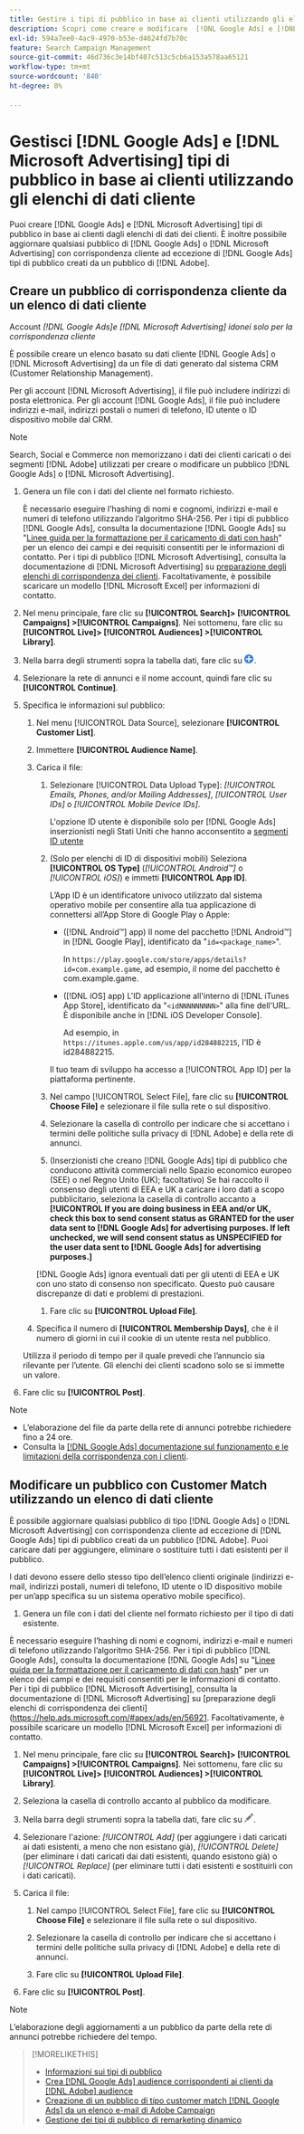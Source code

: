 ```yaml
---
title: Gestire i tipi di pubblico in base ai clienti utilizzando gli elenchi di dati dei clienti
description: Scopri come creare e modificare  [!DNL Google Ads] e [!DNL Microsoft Advertising] i tipi di pubblico in base ai clienti dagli elenchi di dati dei clienti.
exl-id: 594a7ee0-4ac9-4970-b53e-d4624fd7b70c
feature: Search Campaign Management
source-git-commit: 46d736c3e14bf407c513c5cb6a153a578aa65121
workflow-type: tm+mt
source-wordcount: '840'
ht-degree: 0%

---
```


# Gestisci [!DNL Google Ads] e [!DNL Microsoft Advertising] tipi di pubblico in base ai clienti utilizzando gli elenchi di dati cliente

Puoi creare [!DNL Google Ads] e [!DNL Microsoft Advertising] tipi di pubblico in base ai clienti dagli elenchi di dati dei clienti. È inoltre possibile aggiornare qualsiasi pubblico di [!DNL Google Ads] o [!DNL Microsoft Advertising] con corrispondenza cliente ad eccezione di [!DNL Google Ads] tipi di pubblico creati da un pubblico di [!DNL Adobe].

## Creare un pubblico di corrispondenza cliente da un elenco di dati cliente

Account *[!DNL Google Ads]e [!DNL Microsoft Advertising] idonei solo per la corrispondenza cliente*

È possibile creare un elenco basato su dati cliente [!DNL Google Ads] o [!DNL Microsoft Advertising] da un file di dati generato dal sistema CRM (Customer Relationship Management).

Per gli account [!DNL Microsoft Advertising], il file può includere indirizzi di posta elettronica. Per gli account [!DNL Google Ads], il file può includere indirizzi e-mail, indirizzi postali o numeri di telefono, ID utente o ID dispositivo mobile dal CRM.

>[!NOTE]
>
>Search, Social e Commerce non memorizzano i dati dei clienti caricati o dei segmenti [!DNL Adobe] utilizzati per creare o modificare un pubblico [!DNL Google Ads] o [!DNL Microsoft Advertising].

1. Genera un file con i dati del cliente nel formato richiesto.

   È necessario eseguire l’hashing di nomi e cognomi, indirizzi e-mail e numeri di telefono utilizzando l’algoritmo SHA-256. <!-- Our UI says all, but GGL docs say don't hash user IDs and device IDs. --> Per i tipi di pubblico [!DNL Google Ads], consulta la documentazione [!DNL Google Ads] su &quot;[Linee guida per la formattazione per il caricamento di dati con hash](https://support.google.com/google-ads/answer/7476159)&quot; per un elenco dei campi e dei requisiti consentiti per le informazioni di contatto. Per i tipi di pubblico [!DNL Microsoft Advertising], consulta la documentazione di [!DNL Microsoft Advertising] su [preparazione degli elenchi di corrispondenza dei clienti](https://help.ads.microsoft.com/#apex/ads/en/56921). Facoltativamente, è possibile scaricare un modello [!DNL Microsoft Excel] per informazioni di contatto.

1. Nel menu principale, fare clic su **[!UICONTROL Search]> [!UICONTROL Campaigns] >[!UICONTROL Campaigns]**. Nei sottomenu, fare clic su **[!UICONTROL Live]> [!UICONTROL Audiences] >[!UICONTROL Library]**.

1. Nella barra degli strumenti sopra la tabella dati, fare clic su ![Crea](/help/search-social-commerce/assets/add.png "Crea").

1. Selezionare la rete di annunci e il nome account, quindi fare clic su **[!UICONTROL Continue]**.

1. Specifica le informazioni sul pubblico:

   1. Nel menu [!UICONTROL Data Source], selezionare **[!UICONTROL Customer List]**.

   1. Immettere **[!UICONTROL Audience Name]**.

   1. Carica il file:

      1. Selezionare [!UICONTROL Data Upload Type]: *[!UICONTROL Emails, Phones, and/or Mailing Addresses]*, *[!UICONTROL User IDs]* o *[!UICONTROL Mobile Device IDs]*.

         L&#39;opzione ID utente è disponibile solo per [!DNL Google Ads] inserzionisti negli Stati Uniti che hanno acconsentito a [segmenti ID utente](https://support.google.com/google-ads/answer/9199250)

      1. (Solo per elenchi di ID di dispositivi mobili) Seleziona **[!UICONTROL OS Type]** (*[!UICONTROL Android™]* o *[!UICONTROL iOS]*) e immetti **[!UICONTROL App ID]**.

         L’App ID è un identificatore univoco utilizzato dal sistema operativo mobile per consentire alla tua applicazione di connettersi all’App Store di Google Play o Apple:

         * ([!DNL Android™] app) Il nome del pacchetto [!DNL Android™] in [!DNL Google Play], identificato da &quot;`id=<package_name>`&quot;.

           In `https://play.google.com/store/apps/details?id=com.example.game`, ad esempio, il nome del pacchetto è com.example.game.

         * ([!DNL iOS] app) L&#39;ID applicazione all&#39;interno di [!DNL iTunes App Store], identificato da &quot;`<idNNNNNNNNN>`&quot; alla fine dell&#39;URL. È disponibile anche in [!DNL iOS Developer Console].

           Ad esempio, in `https://itunes.apple.com/us/app/id284882215`, l&#39;ID è id284882215.

         Il tuo team di sviluppo ha accesso a [!UICONTROL App ID] per la piattaforma pertinente.

      1. Nel campo [!UICONTROL Select File], fare clic su **[!UICONTROL Choose File]** e selezionare il file sulla rete o sul dispositivo.

      1. Selezionare la casella di controllo per indicare che si accettano i termini delle politiche sulla privacy di [!DNL Adobe] e della rete di annunci.

      1. (Inserzionisti che creano [!DNL Google Ads] tipi di pubblico che conducono attività commerciali nello Spazio economico europeo (SEE) o nel Regno Unito (UK); facoltativo) Se hai raccolto il consenso degli utenti di EEA e UK a caricare i loro dati a scopo pubblicitario, seleziona la casella di controllo accanto a **[!UICONTROL If you are doing business in EEA and/or UK, check this box to send consent status as GRANTED for the user data sent to [!DNL Google Ads] for advertising purposes. If left unchecked, we will send consent status as UNSPECIFIED for the user data sent to [!DNL Google Ads] for advertising purposes.]**

      [!DNL Google Ads] ignora eventuali dati per gli utenti di EEA e UK con uno stato di consenso non specificato. Questo può causare discrepanze di dati e problemi di prestazioni.

      1. Fare clic su **[!UICONTROL Upload File]**.

   1. Specifica il numero di **[!UICONTROL Membership Days]**, che è il numero di giorni in cui il cookie di un utente resta nel pubblico.

   Utilizza il periodo di tempo per il quale prevedi che l’annuncio sia rilevante per l’utente. Gli elenchi dei clienti scadono solo se si immette un valore.

1. Fare clic su **[!UICONTROL Post]**.

>[!NOTE]
>
>* L’elaborazione del file da parte della rete di annunci potrebbe richiedere fino a 24 ore.
>* Consulta la [[!DNL Google Ads] documentazione sul funzionamento e le limitazioni della corrispondenza con i clienti](https://support.google.com/displayvideo/answer/9539301).

## Modificare un pubblico con Customer Match utilizzando un elenco di dati cliente

È possibile aggiornare qualsiasi pubblico di tipo [!DNL Google Ads] o [!DNL Microsoft Advertising] con corrispondenza cliente ad eccezione di [!DNL Google Ads] tipi di pubblico creati da un pubblico [!DNL Adobe]. Puoi caricare dati per aggiungere, eliminare o sostituire tutti i dati esistenti per il pubblico.

I dati devono essere dello stesso tipo dell’elenco clienti originale (indirizzi e-mail, indirizzi postali, numeri di telefono, ID utente o ID dispositivo mobile per un’app specifica su un sistema operativo mobile specifico).

1. Genera un file con i dati del cliente nel formato richiesto per il tipo di dati esistente.

È necessario eseguire l’hashing di nomi e cognomi, indirizzi e-mail e numeri di telefono utilizzando l’algoritmo SHA-256. <!-- Our UI says all, but GGL docs say don't hash user IDs and device IDs. --> Per i tipi di pubblico [!DNL Google Ads], consulta la documentazione [!DNL Google Ads] su &quot;[Linee guida per la formattazione per il caricamento di dati con hash](https://support.google.com/google-ads/answer/7476159)&quot; per un elenco dei campi e dei requisiti consentiti per le informazioni di contatto. Per i tipi di pubblico [!DNL Microsoft Advertising], consulta la documentazione di [!DNL Microsoft Advertising] su [preparazione degli elenchi di corrispondenza dei clienti](https://help.ads.microsoft.com/#apex/ads/en/56921. Facoltativamente, è possibile scaricare un modello [!DNL Microsoft Excel] per informazioni di contatto.

1. Nel menu principale, fare clic su **[!UICONTROL Search]> [!UICONTROL Campaigns] >[!UICONTROL Campaigns]**. Nei sottomenu, fare clic su **[!UICONTROL Live]> [!UICONTROL Audiences] >[!UICONTROL Library]**.

1. Seleziona la casella di controllo accanto al pubblico da modificare.

1. Nella barra degli strumenti sopra la tabella dati, fare clic su ![Modifica](/help/search-social-commerce/assets/edit.png).

1. Selezionare l&#39;azione: *[!UICONTROL Add]* (per aggiungere i dati caricati ai dati esistenti, a meno che non esistano già), *[!UICONTROL Delete]* (per eliminare i dati caricati dai dati esistenti, quando esistono già) o *[!UICONTROL Replace]* (per eliminare tutti i dati esistenti e sostituirli con i dati caricati).

1. Carica il file:

   1. Nel campo [!UICONTROL Select File], fare clic su **[!UICONTROL Choose File]** e selezionare il file sulla rete o sul dispositivo.

   1. Selezionare la casella di controllo per indicare che si accettano i termini delle politiche sulla privacy di [!DNL Adobe] e della rete di annunci.

   1. Fare clic su **[!UICONTROL Upload File]**.

1. Fare clic su **[!UICONTROL Post]**.

>[!NOTE]
>
>L’elaborazione degli aggiornamenti a un pubblico da parte della rete di annunci potrebbe richiedere del tempo.

>[!MORELIKETHIS]
>
>* [Informazioni sui tipi di pubblico](audience-about.md)
>* [Crea [!DNL Google Ads] audience corrispondenti ai clienti da [!DNL Adobe] audience](google-audience-from-adobe-audience.md)
>* [Creazione di un pubblico di tipo customer match [!DNL Google Ads] da un elenco e-mail di Adobe Campaign](google-audience-from-campaign-email-list.md)
>* [Gestione dei tipi di pubblico di remarketing dinamico](audience-dynamic-remarketing-manage.md)
